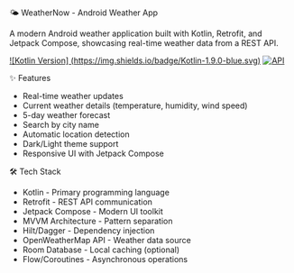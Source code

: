  🌤️ WeatherNow - Android Weather App

A modern Android weather application built with Kotlin, Retrofit, and Jetpack Compose, showcasing real-time weather data from a REST API.

[![Kotlin Version] (https://img.shields.io/badge/Kotlin-1.9.0-blue.svg)](https://kotlinlang.org)
[![API](https://img.shields.io/badge/API-21%2B-brightgreen.svg)](https://android-arsenal.com/api?level=21)

 ✨ Features
- Real-time weather updates
- Current weather details (temperature, humidity, wind speed)
- 5-day weather forecast
- Search by city name
- Automatic location detection
- Dark/Light theme support
- Responsive UI with Jetpack Compose

 🛠 Tech Stack
- Kotlin - Primary programming language
- Retrofit - REST API communication
- Jetpack Compose - Modern UI toolkit
- MVVM Architecture - Pattern separation
- Hilt/Dagger - Dependency injection
- OpenWeatherMap API - Weather data source
- Room Database - Local caching (optional)
- Flow/Coroutines - Asynchronous operations
